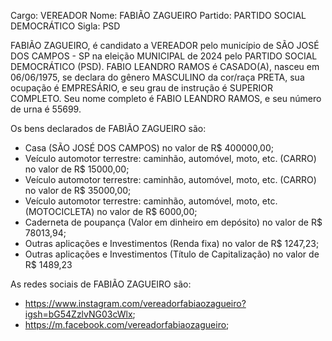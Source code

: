 Cargo: VEREADOR
Nome: FABIÃO ZAGUEIRO
Partido: PARTIDO SOCIAL DEMOCRÁTICO
Sigla: PSD

FABIÃO ZAGUEIRO, é candidato a VEREADOR pelo município de SÃO JOSÉ DOS CAMPOS - SP na eleição MUNICIPAL de 2024 pelo PARTIDO SOCIAL DEMOCRÁTICO (PSD).
FABIO LEANDRO RAMOS é CASADO(A), nasceu em 06/06/1975, se declara do gênero MASCULINO da cor/raça PRETA, sua ocupação é EMPRESÁRIO, e seu grau de instrução é SUPERIOR COMPLETO.
Seu nome completo é FABIO LEANDRO RAMOS, e seu número de urna é 55699.

Os bens declarados de FABIÃO ZAGUEIRO são: 
- Casa (SÃO JOSÉ DOS CAMPOS) no valor de R$ 400000,00;
- Veículo automotor terrestre: caminhão, automóvel, moto, etc. (CARRO) no valor de R$ 15000,00;
- Veículo automotor terrestre: caminhão, automóvel, moto, etc. (CARRO) no valor de R$ 35000,00;
- Veículo automotor terrestre: caminhão, automóvel, moto, etc. (MOTOCICLETA) no valor de R$ 6000,00;
- Caderneta de poupança (Valor em dinheiro em depósito) no valor de R$ 78013,94;
- Outras aplicações e Investimentos (Renda fixa) no valor de R$ 1247,23;
- Outras aplicações e Investimentos (Título de Capitalização) no valor de R$ 1489,23

As redes sociais de FABIÃO ZAGUEIRO são:
- https://www.instagram.com/vereadorfabiaozagueiro?igsh=bG54ZzlvNG03cWlx;
- https://m.facebook.com/vereadorfabiaozagueiro;
